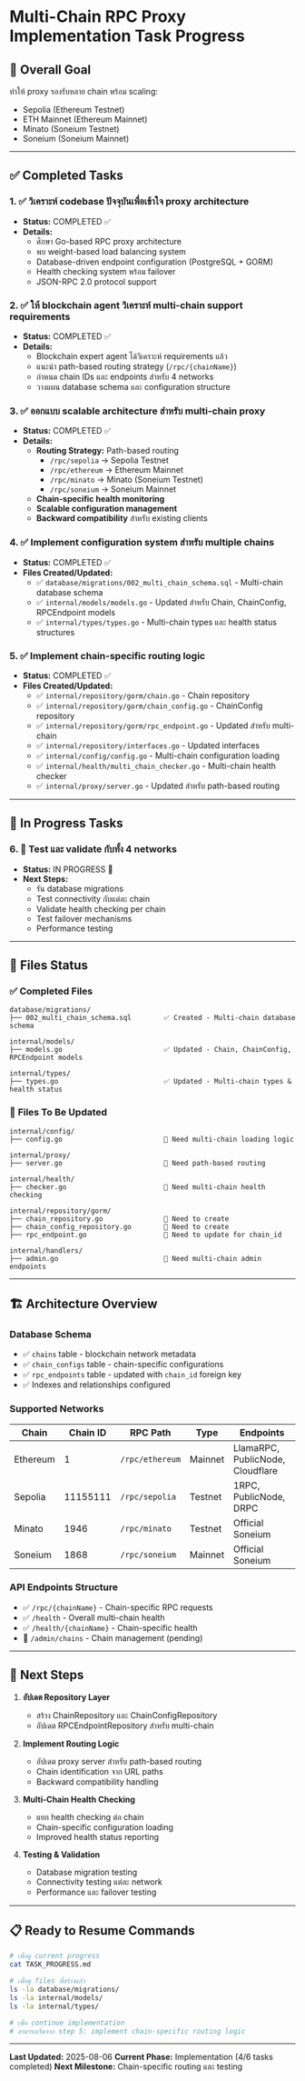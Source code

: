 # Multi-Chain RPC Proxy Implementation Task Progress

## 🎯 **Overall Goal**
ทำให้ proxy รองรับหลาย chain พร้อม scaling:
- Sepolia (Ethereum Testnet)
- ETH Mainnet (Ethereum Mainnet)  
- Minato (Soneium Testnet)
- Soneium (Soneium Mainnet)

---

## ✅ **Completed Tasks**

### 1. ✅ วิเคราะห์ codebase ปัจจุบันเพื่อเข้าใจ proxy architecture
- **Status:** COMPLETED ✅
- **Details:**
  - ศึกษา Go-based RPC proxy architecture
  - พบ weight-based load balancing system
  - Database-driven endpoint configuration (PostgreSQL + GORM)
  - Health checking system พร้อม failover
  - JSON-RPC 2.0 protocol support

### 2. ✅ ให้ blockchain agent วิเคราะห์ multi-chain support requirements  
- **Status:** COMPLETED ✅
- **Details:**
  - Blockchain expert agent ได้วิเคราะห์ requirements แล้ว
  - แนะนำ path-based routing strategy (`/rpc/{chainName}`)
  - กำหนด chain IDs และ endpoints สำหรับ 4 networks
  - วางแผน database schema และ configuration structure

### 3. ✅ ออกแบบ scalable architecture สำหรับ multi-chain proxy
- **Status:** COMPLETED ✅ 
- **Details:**
  - **Routing Strategy:** Path-based routing
    - `/rpc/sepolia` → Sepolia Testnet
    - `/rpc/ethereum` → Ethereum Mainnet
    - `/rpc/minato` → Minato (Soneium Testnet)
    - `/rpc/soneium` → Soneium Mainnet
  - **Chain-specific health monitoring**
  - **Scalable configuration management**
  - **Backward compatibility** สำหรับ existing clients

### 4. ✅ Implement configuration system สำหรับ multiple chains
- **Status:** COMPLETED ✅
- **Files Created/Updated:**
  - ✅ `database/migrations/002_multi_chain_schema.sql` - Multi-chain database schema
  - ✅ `internal/models/models.go` - Updated สำหรับ Chain, ChainConfig, RPCEndpoint models
  - ✅ `internal/types/types.go` - Multi-chain types และ health status structures

### 5. ✅ Implement chain-specific routing logic
- **Status:** COMPLETED ✅
- **Files Created/Updated:**
  - ✅ `internal/repository/gorm/chain.go` - Chain repository
  - ✅ `internal/repository/gorm/chain_config.go` - ChainConfig repository
  - ✅ `internal/repository/gorm/rpc_endpoint.go` - Updated สำหรับ multi-chain
  - ✅ `internal/repository/interfaces.go` - Updated interfaces
  - ✅ `internal/config/config.go` - Multi-chain configuration loading
  - ✅ `internal/health/multi_chain_checker.go` - Multi-chain health checker
  - ✅ `internal/proxy/server.go` - Updated สำหรับ path-based routing

---

## 🔄 **In Progress Tasks**

### 6. 🔄 Test และ validate กับทั้ง 4 networks  
- **Status:** IN PROGRESS 🔄
- **Next Steps:**
  - รัน database migrations
  - Test connectivity กับแต่ละ chain
  - Validate health checking per chain
  - Test failover mechanisms
  - Performance testing

---

## 📁 **Files Status**

### ✅ **Completed Files**
```
database/migrations/
├── 002_multi_chain_schema.sql        ✅ Created - Multi-chain database schema

internal/models/
├── models.go                         ✅ Updated - Chain, ChainConfig, RPCEndpoint models

internal/types/
├── types.go                          ✅ Updated - Multi-chain types & health status
```

### 🔄 **Files To Be Updated**
```
internal/config/
├── config.go                         🔄 Need multi-chain loading logic

internal/proxy/
├── server.go                         🔄 Need path-based routing

internal/health/
├── checker.go                        🔄 Need multi-chain health checking

internal/repository/gorm/
├── chain_repository.go               🔄 Need to create
├── chain_config_repository.go        🔄 Need to create
├── rpc_endpoint.go                   🔄 Need to update for chain_id

internal/handlers/
├── admin.go                          🔄 Need multi-chain admin endpoints
```

---

## 🏗️ **Architecture Overview**

### **Database Schema**
- ✅ `chains` table - blockchain network metadata
- ✅ `chain_configs` table - chain-specific configurations  
- ✅ `rpc_endpoints` table - updated with `chain_id` foreign key
- ✅ Indexes and relationships configured

### **Supported Networks**
| Chain | Chain ID | RPC Path | Type | Endpoints |
|-------|----------|----------|------|-----------|
| Ethereum | 1 | `/rpc/ethereum` | Mainnet | LlamaRPC, PublicNode, Cloudflare |
| Sepolia | 11155111 | `/rpc/sepolia` | Testnet | 1RPC, PublicNode, DRPC |
| Minato | 1946 | `/rpc/minato` | Testnet | Official Soneium |
| Soneium | 1868 | `/rpc/soneium` | Mainnet | Official Soneium |

### **API Endpoints Structure**
- ✅ `/rpc/{chainName}` - Chain-specific RPC requests
- ✅ `/health` - Overall multi-chain health
- ✅ `/health/{chainName}` - Chain-specific health
- 🔄 `/admin/chains` - Chain management (pending)

---

## 🚀 **Next Steps**

1. **อัปเดต Repository Layer**
   - สร้าง ChainRepository และ ChainConfigRepository
   - อัปเดต RPCEndpointRepository สำหรับ multi-chain

2. **Implement Routing Logic**
   - อัปเดต proxy server สำหรับ path-based routing
   - Chain identification จาก URL paths
   - Backward compatibility handling

3. **Multi-Chain Health Checking**
   - แยก health checking ต่อ chain
   - Chain-specific configuration loading
   - Improved health status reporting

4. **Testing & Validation**
   - Database migration testing
   - Connectivity testing แต่ละ network
   - Performance และ failover testing

---

## 📋 **Ready to Resume Commands**

```bash
# เพื่อดู current progress
cat TASK_PROGRESS.md

# เพื่อดู files ที่สร้างแล้ว
ls -la database/migrations/
ls -la internal/models/
ls -la internal/types/

# เพื่อ continue implementation
# สามารถเริ่มจาก step 5: implement chain-specific routing logic
```

---

**Last Updated:** 2025-08-06
**Current Phase:** Implementation (4/6 tasks completed)
**Next Milestone:** Chain-specific routing และ testing